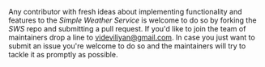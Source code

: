 Any contributor with fresh ideas about implementing functionality and features to the _Simple Weather Service_ is welcome to do so by forking the _SWS_ repo and submitting a pull request.
If you'd like to join the team of maintainers drop a line to [videviliyan@gmail.com](mailto:videviliyan@gmail.com).
In case you just want to submit an issue you're welcome to do so and the maintainers will try to tackle it as promptly as possible.
